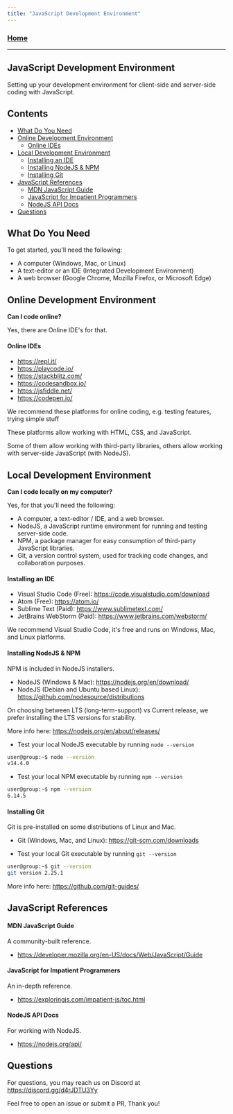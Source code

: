 ```yaml
---
title: "JavaScript Development Environment"
---
```


### [Home](https://pikaxyz420.github.io/guides/)

---

## JavaScript Development Environment

Setting up your development environment for client-side and server-side coding with JavaScript.

## Contents

- [What Do You Need](#what-do-you-need)
- [Online Development Environment](#online-development-environment)
  - [Online IDEs](#online-ides)
- [Local Development Environment](#local-development-environment)
  - [Installing an IDE](#installing-an-ide)
  - [Installing NodeJS & NPM](#installing-nodejs--npm)
  - [Installing Git](#installing-git)
- [JavaScript References](#javascript-references)
  - [MDN JavaScript Guide](#mdn-javascript-guide)
  - [JavaScript for Impatient Programmers](#javascript-for-impatient-programmers)
  - [NodeJS API Docs](#nodejs-api-docs)
- [Questions](#questions)

## What Do You Need

To get started, you'll need the following:

- A computer (Windows, Mac, or Linux)
- A text-editor or an IDE (Integrated Development Environment)
- A web browser (Google Chrome, Mozilla Firefox, or Microsoft Edge)

## Online Development Environment

**Can I code online?**

Yes, there are Online IDE's for that.

#### Online IDEs

- https://repl.it/
- https://playcode.io/
- https://stackblitz.com/
- https://codesandbox.io/
- https://jsfiddle.net/
- https://codepen.io/

We recommend these platforms for online coding, e.g. testing features, trying simple stuff

These platforms allow working with HTML, CSS, and JavaScript.

Some of them allow working with third-party libraries, others allow working with server-side JavaScript (with NodeJS).

## Local Development Environment

**Can I code locally on my computer?**

Yes, for that you'll need the following:

- A computer, a text-editor / IDE, and a web browser.
- NodeJS, a JavaScript runtime environment for running and testing server-side code.
- NPM, a package manager for easy consumption of third-party JavaScript libraries.
- Git, a version control system, used for tracking code changes, and collaboration purposes.

#### Installing an IDE

- Visual Studio Code (Free): https://code.visualstudio.com/download
- Atom (Free): https://atom.io/
- Sublime Text (Paid): https://www.sublimetext.com/
- JetBrains WebStorm (Paid): https://www.jetbrains.com/webstorm/

We recommend Visual Studio Code, it's free and runs on Windows, Mac, and Linux platforms.

#### Installing NodeJS & NPM

NPM is included in NodeJS installers.

- NodeJS (Windows & Mac): https://nodejs.org/en/download/
- NodeJS (Debian and Ubuntu based Linux): https://github.com/nodesource/distributions

On choosing between LTS (long-term-support) vs Current release, we prefer installing the LTS versions for stability.

More info here: https://nodejs.org/en/about/releases/

- Test your local NodeJS executable by running `node --version`

```sh
user@group:~$ node --version
v14.4.0
```

- Test your local NPM executable by running `npm --version`

```sh
user@group:~$ npm --version
6.14.5
```

#### Installing Git

Git is pre-installed on some distributions of Linux and Mac.

- Git (Windows, Mac, and Linux): https://git-scm.com/downloads

- Test your local Git executable by running `git --version`

```sh
user@group:~$ git --version
git version 2.25.1
```

More info here: https://github.com/git-guides/

## JavaScript References

#### MDN JavaScript Guide

A community-built reference.

- https://developer.mozilla.org/en-US/docs/Web/JavaScript/Guide

#### JavaScript for Impatient Programmers

An in-depth reference.

- https://exploringjs.com/impatient-js/toc.html

#### NodeJS API Docs

For working with NodeJS.

- https://nodejs.org/api/

## Questions

For questions, you may reach us on Discord at https://discord.gg/d4rJDTU3Yy

Feel free to open an issue or submit a PR, Thank you!
